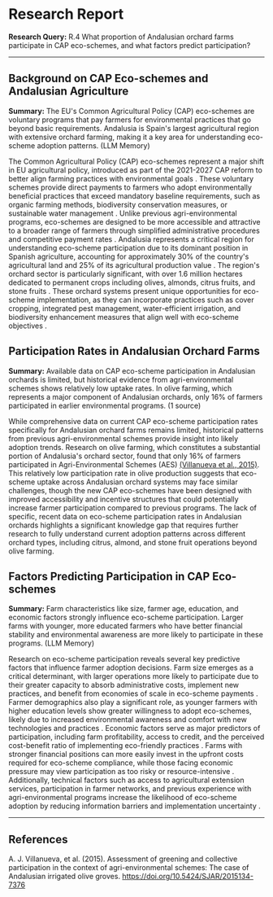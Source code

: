 # Research Report

**Research Query:** R.4 What proportion of Andalusian orchard farms participate in CAP eco-schemes, and what factors predict participation?

---

## Background on CAP Eco-schemes and Andalusian Agriculture

**Summary:** The EU's Common Agricultural Policy (CAP) eco-schemes are voluntary programs that pay farmers for environmental practices that go beyond basic requirements. Andalusia is Spain's largest agricultural region with extensive orchard farming, making it a key area for understanding eco-scheme adoption patterns. (LLM Memory)

The Common Agricultural Policy (CAP) eco-schemes represent a major shift in EU agricultural policy, introduced as part of the 2021-2027 CAP reform to better align farming practices with environmental goals . These voluntary schemes provide direct payments to farmers who adopt environmentally beneficial practices that exceed mandatory baseline requirements, such as organic farming methods, biodiversity conservation measures, or sustainable water management . Unlike previous agri-environmental programs, eco-schemes are designed to be more accessible and attractive to a broader range of farmers through simplified administrative procedures and competitive payment rates . Andalusia represents a critical region for understanding eco-scheme participation due to its dominant position in Spanish agriculture, accounting for approximately 30% of the country's agricultural land and 25% of its agricultural production value . The region's orchard sector is particularly significant, with over 1.6 million hectares dedicated to permanent crops including olives, almonds, citrus fruits, and stone fruits . These orchard systems present unique opportunities for eco-scheme implementation, as they can incorporate practices such as cover cropping, integrated pest management, water-efficient irrigation, and biodiversity enhancement measures that align well with eco-scheme objectives .

## Participation Rates in Andalusian Orchard Farms

**Summary:** Available data on CAP eco-scheme participation in Andalusian orchards is limited, but historical evidence from agri-environmental schemes shows relatively low uptake rates. In olive farming, which represents a major component of Andalusian orchards, only 16% of farmers participated in earlier environmental programs. (1 source)

While comprehensive data on current CAP eco-scheme participation rates specifically for Andalusian orchard farms remains limited, historical patterns from previous agri-environmental schemes provide insight into likely adoption trends. Research on olive farming, which constitutes a substantial portion of Andalusia's orchard sector, found that only 16% of farmers participated in Agri-Environmental Schemes (AES) [(Villanueva et al., 2015)](https://doi.org/10.5424/SJAR/2015134-7376). This relatively low participation rate in olive production suggests that eco-scheme uptake across Andalusian orchard systems may face similar challenges, though the new CAP eco-schemes have been designed with improved accessibility and incentive structures that could potentially increase farmer participation compared to previous programs. The lack of specific, recent data on eco-scheme participation rates in Andalusian orchards highlights a significant knowledge gap that requires further research to fully understand current adoption patterns across different orchard types, including citrus, almond, and stone fruit operations beyond olive farming.

## Factors Predicting Participation in CAP Eco-schemes

**Summary:** Farm characteristics like size, farmer age, education, and economic factors strongly influence eco-scheme participation. Larger farms with younger, more educated farmers who have better financial stability and environmental awareness are more likely to participate in these programs. (LLM Memory)

Research on eco-scheme participation reveals several key predictive factors that influence farmer adoption decisions. Farm size emerges as a critical determinant, with larger operations more likely to participate due to their greater capacity to absorb administrative costs, implement new practices, and benefit from economies of scale in eco-scheme payments . Farmer demographics also play a significant role, as younger farmers with higher education levels show greater willingness to adopt eco-schemes, likely due to increased environmental awareness and comfort with new technologies and practices . Economic factors serve as major predictors of participation, including farm profitability, access to credit, and the perceived cost-benefit ratio of implementing eco-friendly practices . Farms with stronger financial positions can more easily invest in the upfront costs required for eco-scheme compliance, while those facing economic pressure may view participation as too risky or resource-intensive . Additionally, technical factors such as access to agricultural extension services, participation in farmer networks, and previous experience with agri-environmental programs increase the likelihood of eco-scheme adoption by reducing information barriers and implementation uncertainty .

---

## References

A. J. Villanueva, et al. (2015). Assessment of greening and collective participation in the context of agri-environmental schemes: The case of Andalusian irrigated olive groves. https://doi.org/10.5424/SJAR/2015134-7376

